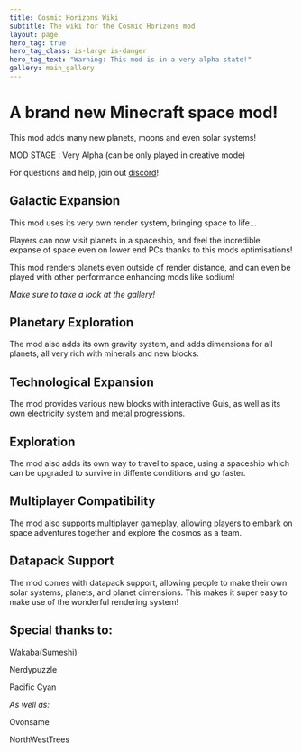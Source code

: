 ```yaml
---
title: Cosmic Horizons Wiki
subtitle: The wiki for the Cosmic Horizons mod
layout: page
hero_tag: true
hero_tag_class: is-large is-danger 
hero_tag_text: "Warning: This mod is in a very alpha state!"
gallery: main_gallery
---
```


# A brand new Minecraft space mod!

This mod adds many new planets, moons and even solar systems!

MOD STAGE : Very Alpha (can be only played in creative mode)

For questions and help, join out [discord](https://discord.gg/cdc6sgEExF)!

## Galactic Expansion

This mod uses its very own render system, bringing space to life...

Players can now visit planets in a spaceship, and feel the incredible
expanse of space even on lower end PCs thanks to this mods optimisations!

This mod renders planets even outside of render distance, and can even
be played with other performance enhancing mods like sodium!

*Make sure to take a look at the gallery!*

## Planetary Exploration

The mod also adds its own gravity system, and adds dimensions
for all planets, all very rich with minerals and new blocks.

## Technological Expansion

The mod provides various new blocks with interactive Guis, 
as well as its own electricity system and metal progressions.

## Exploration

The mod also adds its own way to travel to space, using a spaceship
which can be upgraded to survive in diffente conditions and go faster.

## Multiplayer Compatibility

The mod also supports multiplayer gameplay, allowing players to embark
on space adventures together and explore the cosmos as a team.

## Datapack Support

The mod comes with datapack support, allowing people to make their own 
solar systems, planets, and planet dimensions. This makes it super easy to
make use of the wonderful rendering system!

## Special thanks to:

Wakaba(Sumeshi)

Nerdypuzzle

Pacific Cyan

*As well as:*

Ovonsame

NorthWestTrees 
